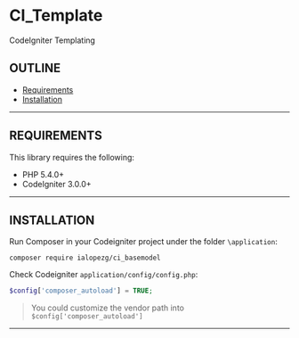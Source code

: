 # CI_Template

CodeIgniter Templating


OUTLINE
-------
- [Requirements](#requirements)
- [Installation](#installation)
---
REQUIREMENTS
------------

This library requires the following:

- PHP 5.4.0+
- CodeIgniter 3.0.0+
---
INSTALLATION
------------
Run Composer in your Codeigniter project under the folder `\application`:

    composer require ialopezg/ci_basemodel
    
Check Codeigniter `application/config/config.php`:

```php
$config['composer_autoload'] = TRUE;
```
    
> You could customize the vendor path into `$config['composer_autoload']`
---